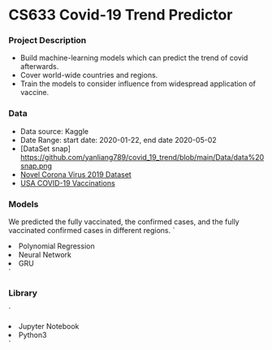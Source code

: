 # CS633 Covid-19 Trend Predictor

### Project Description

<ul>
    <li>Build machine-learning models which can predict the trend of covid afterwards.</li>
    <li>Cover world-wide countries and regions.</li>
    <li>Train the models to consider influence from widespread application of vaccine.</li>
 </ul>

### Data

- Data source: Kaggle
- Date Range: start date: 2020-01-22, end date 2020-05-02
- [DataSet snap] https://github.com/yanliang789/covid_19_trend/blob/main/Data/data%20snap.png
- [Novel Corona Virus 2019 Dataset](https://www.kaggle.com/sudalairajkumar/novel-corona-virus-2019-dataset?select=covid_19_data.csv)
- [USA COVID-19 Vaccinations](https://www.kaggle.com/paultimothymooney/usa-covid19-vaccinations)

### Models

We predicted the fully vaccinated, the confirmed cases, and the fully vaccinated confirmed cases in different regions.
`

<li>Polynomial Regression</li>
<li>Neural Network</li>
<li>GRU</li>
`

### Library

`

<li>Jupyter Notebook</li>
<li>Python3</li>
`
